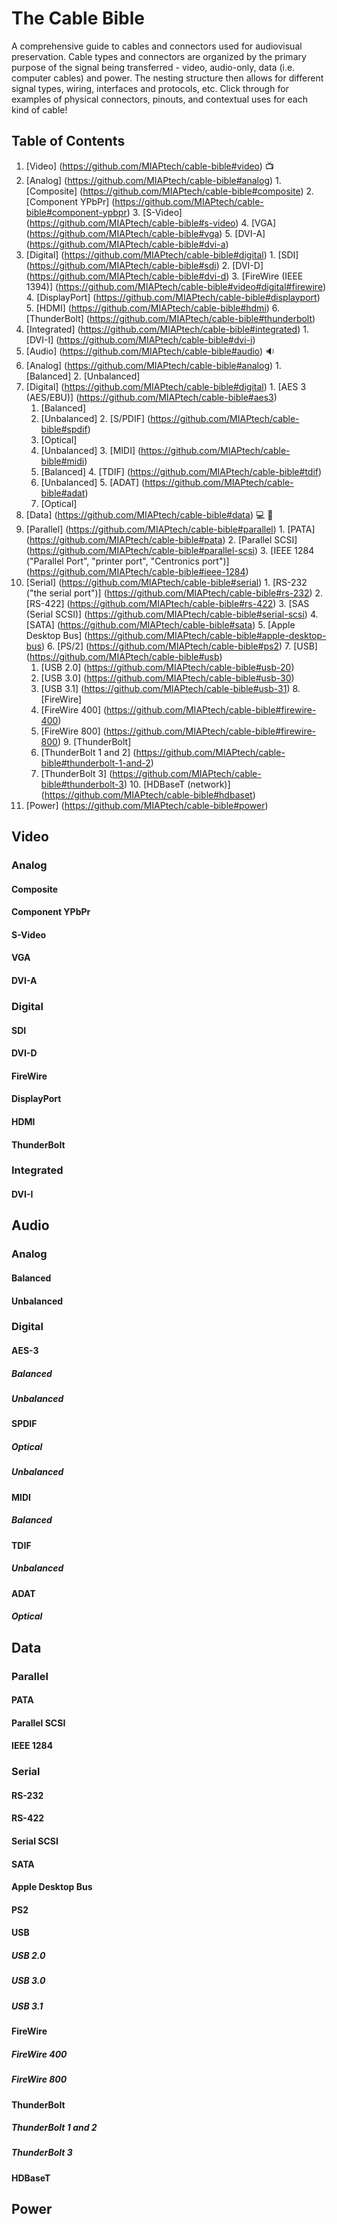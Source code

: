 # The Cable Bible
A comprehensive guide to cables and connectors used for audiovisual preservation. Cable types and connectors are organized by the primary purpose of the signal being transferred - video, audio-only, data (i.e. computer cables) and power. The nesting structure then allows for different signal types, wiring, interfaces and protocols, etc. Click through for examples of physical connectors, pinouts, and contextual uses for each kind of cable!

## Table of Contents ##

1. [Video] (https://github.com/MIAPtech/cable-bible#video) :tv:
  1. [Analog] (https://github.com/MIAPtech/cable-bible#analog)
    1. [Composite] (https://github.com/MIAPtech/cable-bible#composite)
    2. [Component YPbPr] (https://github.com/MIAPtech/cable-bible#component-ypbpr)
    3. [S-Video] (https://github.com/MIAPtech/cable-bible#s-video)
    4. [VGA] (https://github.com/MIAPtech/cable-bible#vga)
    5. [DVI-A] (https://github.com/MIAPtech/cable-bible#dvi-a)
  2. [Digital] (https://github.com/MIAPtech/cable-bible#digital)
    1. [SDI] (https://github.com/MIAPtech/cable-bible#sdi)
    2. [DVI-D] (https://github.com/MIAPtech/cable-bible#dvi-d)
    3. [FireWire (IEEE 1394)] (https://github.com/MIAPtech/cable-bible#video#digital#firewire)
    4. [DisplayPort] (https://github.com/MIAPtech/cable-bible#displayport)
    5. [HDMI] (https://github.com/MIAPtech/cable-bible#hdmi)
    6. [ThunderBolt] (https://github.com/MIAPtech/cable-bible#thunderbolt)
  3. [Integrated] (https://github.com/MIAPtech/cable-bible#integrated)
    1. [DVI-I] (https://github.com/MIAPtech/cable-bible#dvi-i)
2. [Audio] (https://github.com/MIAPtech/cable-bible#audio) :sound:
  1. [Analog] (https://github.com/MIAPtech/cable-bible#analog)
    1. [Balanced]
    2. [Unbalanced]
  2. [Digital] (https://github.com/MIAPtech/cable-bible#digital)
    1. [AES 3 (AES/EBU)] (https://github.com/MIAPtech/cable-bible#aes3)
      1. [Balanced]
      2. [Unbalanced]
    2. [S/PDIF] (https://github.com/MIAPtech/cable-bible#spdif)
      1. [Optical]
      2. [Unbalanced]
    3. [MIDI] (https://github.com/MIAPtech/cable-bible#midi)
      1. [Balanced]
    4. [TDIF] (https://github.com/MIAPtech/cable-bible#tdif)
      1. [Unbalanced]
    5. [ADAT] (https://github.com/MIAPtech/cable-bible#adat)
      1. [Optical]
3. [Data] (https://github.com/MIAPtech/cable-bible#data) :computer: :floppy_disk:
  1. [Parallel] (https://github.com/MIAPtech/cable-bible#parallel)
    1. [PATA] (https://github.com/MIAPtech/cable-bible#pata)
    2. [Parallel SCSI] (https://github.com/MIAPtech/cable-bible#parallel-scsi)
    3. [IEEE 1284 ("Parallel Port", "printer port", "Centronics port")] (https://github.com/MIAPtech/cable-bible#ieee-1284)
  2. [Serial] (https://github.com/MIAPtech/cable-bible#serial)
    1. [RS-232 ("the serial port")] (https://github.com/MIAPtech/cable-bible#rs-232)
    2. [RS-422] (https://github.com/MIAPtech/cable-bible#rs-422)
    3. [SAS (Serial SCSI)] (https://github.com/MIAPtech/cable-bible#serial-scsi)
    4. [SATA] (https://github.com/MIAPtech/cable-bible#sata)
    5. [Apple Desktop Bus] (https://github.com/MIAPtech/cable-bible#apple-desktop-bus)
    6. [PS/2] (https://github.com/MIAPtech/cable-bible#ps2)
    7. [USB] (https://github.com/MIAPtech/cable-bible#usb)
      1. [USB 2.0] (https://github.com/MIAPtech/cable-bible#usb-20)
      2. [USB 3.0] (https://github.com/MIAPtech/cable-bible#usb-30)
      3. [USB 3.1] (https://github.com/MIAPtech/cable-bible#usb-31)
    8. [FireWire]
      1. [FireWire 400] (https://github.com/MIAPtech/cable-bible#firewire-400)
      2. [FireWire 800] (https://github.com/MIAPtech/cable-bible#firewire-800)
    9. [ThunderBolt]
      1. [ThunderBolt 1 and 2] (https://github.com/MIAPtech/cable-bible#thunderbolt-1-and-2)
      2. [ThunderBolt 3] (https://github.com/MIAPtech/cable-bible#thunderbolt-3)
    10. [HDBaseT (network)] (https://github.com/MIAPtech/cable-bible#hdbaset)
4. [Power] (https://github.com/MIAPtech/cable-bible#power)


## Video ##
### Analog ###
#### Composite ####
#### Component YPbPr ####
#### S-Video ####
#### VGA ####
#### DVI-A ####
### Digital ###
#### SDI ####
#### DVI-D ####
#### FireWire ####
#### DisplayPort ####
#### HDMI ####
#### ThunderBolt ####
### Integrated ###
#### DVI-I ####


## Audio ##
### Analog ###
#### Balanced ####
#### Unbalanced ####
### Digital ###
#### AES-3 ####
##### Balanced #####
##### Unbalanced #####
#### SPDIF ####
##### Optical #####
##### Unbalanced #####
#### MIDI ####
##### Balanced ######
#### TDIF ####
##### Unbalanced ######
#### ADAT ####
##### Optical #####


## Data ##
### Parallel ###
#### PATA ####
#### Parallel SCSI ####
#### IEEE 1284 ####
### Serial ###
#### RS-232 ####
#### RS-422 ####
#### Serial SCSI ####
#### SATA ####
#### Apple Desktop Bus ####
#### PS2 ####
#### USB ####
##### USB 2.0 #####
##### USB 3.0 #####
##### USB 3.1 #####
#### FireWire ####
##### FireWire 400 #####
##### FireWire 800 #####
#### ThunderBolt ####
##### ThunderBolt 1 and 2 #####
##### ThunderBolt 3 #####
#### HDBaseT ####


## Power ##
